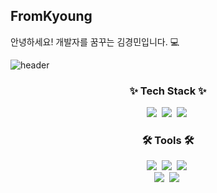 ## FromKyoung

안녕하세요! 개발자를 꿈꾸는 김경민입니다. 💻

![header](https://capsule-render.vercel.app/api?type=waving&color=76819C&height=300&section=header&text=From%20Kyoung&fontSize=90)

<h3 align="center">✨ Tech Stack ✨</h3>
<div align="center">
  <img src="https://img.shields.io/badge/spring-6DB33F.svg?&style=for-the-badge&logo=spring&logoColor=black" />&nbsp
  <img src="https://img.shields.io/badge/javascript-F7DF1E.svg?style=for-the-badge&logo=javascript&logoColor=20232a" />&nbsp
  <img src="https://img.shields.io/badge/Java-ED8B00?style=for-the-badge&logo=openjdk&logoColor=white"/>&nbsp
</div>


<h3 align="center">🛠 Tools 🛠</h3>
<div align="center">
  <img src="https://img.shields.io/badge/Slack-4A154B?style=for-the-badge&logo=slack&logoColor=white" />&nbsp
  <img src="https://img.shields.io/badge/github-181717.svg?style=for-the-badge&logo=github&logoColor=white" />&nbsp
  <img src="https://img.shields.io/badge/Notion-F3F3F3.svg?style=for-the-badge&logo=notion&logoColor=black" />&nbsp
</div>

<div align="center">
  <img src="https://img.shields.io/badge/Discord-7289DA?style=for-the-badge&logo=discord&logoColor=white" />&nbsp
  <img src="https://img.shields.io/badge/zira-0052CC.svg?style=for-the-badge&logo=Jira&logoColor=white" />&nbsp
</div>

